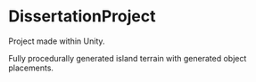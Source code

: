 # DissertationProject
Project made within Unity.

Fully procedurally generated island terrain with generated object placements.
